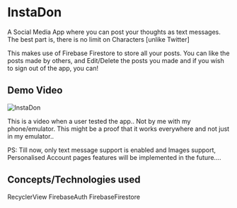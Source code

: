 # InstaDon

A Social Media App where you can post your thoughts as text messages. 
The best part is, there is no limit on Characters [unlike Twitter]

This makes use of Firebase Firestore to store all your posts.
You can like the posts made by others, and Edit/Delete the posts you made and if you wish to sign out of the app, you can!

## Demo Video

![InstaDon](https://user-images.githubusercontent.com/74530357/108299644-cbb38280-71c4-11eb-9e85-6a6c074dab7b.gif)

This is a video when a user tested the app.. Not by me with my phone/emulator. This might be a proof that it works everywhere and not just in my emulator..

PS: Till now, only text message support is enabled and Images support, Personalised Account pages features will be implemented in the future....

## Concepts/Technologies used
RecyclerView
FirebaseAuth
FirebaseFirestore
